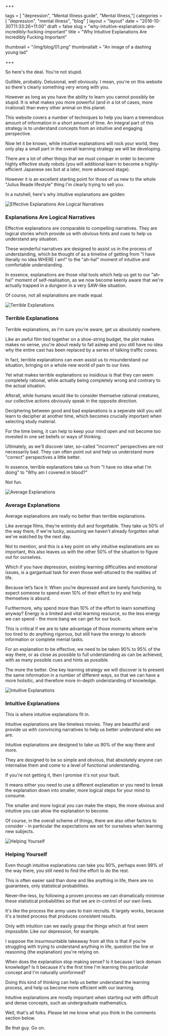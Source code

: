 
+++

tags = [ "depression", "Mental Illness guide", "Mental Illness,"]
categories = [ "depression", "mental illness", "blog" ]
layout = "layout"
date = "2016-10-30T11:33:26+11:00"
draft = false
slug = "why-intuitive-explanations-are-incredibly-fucking-important"
title = "Why Intuitive Explanations Are Incredibly Fucking Important"

thumbnail = "/img/blog/01.png"
thumbnailalt = "An image of a dashing young lad"

+++

So here's the deal. You're not stupid. 

Gullible, probably. Delusional, well obviously. I mean, you're on this website so there's clearly something very wrong with you. 

However as long as you have the ability to learn you cannot possibly be stupid. It is what makes you more powerful (and in a lot of cases, more irrational) than every other animal on this planet. 

This website covers a number of techniques to help you learn a tremendous amount of information in a short amount of time. An integral part of this strategy is to understand concepts from an intuitive and engaging perspective. 

Now let it be known, while intuitive explanations will rock your world, they only play a small part in the overall learning strategy we will be developing. 

There are a lot of other things that we must conquer in order to become highly effective study robots (you will additional learn to become a highly-efficient Japanese sex bot at a later, more advanced stage).

However it is an excellent starting point for those of us new to the whole "Julius Reade lifestyle" thing I'm clearly trying to sell you. 

In a nutshell, here's why intuitive explanations are golden:


![Effective Explanations Are Logical Narratives](/img/blog/01-01.png)

### Explanations Are Logical Narratives

Effective explanations are comparable to compelling narratives. They are logical stories which provide us with obvious hints and cues to help us understand any situation.

These wonderful narratives are designed to assist us in the process of understanding, which be thought of as a timeline of getting from "I have literally no idea WHERE I am!" to the "ah-ha!" moment of intuitive and comfortable understanding.

In essence, explanations are those vital tools which help us get to our "ah-ha!" moment of self-realisation, as we now become keenly aware that we're actually trapped in a dungeon in a very SAW-like situation. 

Of course, not all explanations are made equal.

![Terrible Explanations](/img/blog/01-02.png)

### Terrible Explanations

Terrible explanations, as I'm sure you're aware, get us absolutely nowhere. 

Like an awful film tied together on a shoe-string budget, the plot makes makes no sense, you're about ready to fall asleep and you still have no idea why the entire cast has been replaced by a series of talking traffic cones.

In fact, terrible explanations can even assist us to misunderstand our situation, bringing on a whole new world of pain to our lives.

Yet what makes terrible explanations so insidious is that they can seem completely rational, while actually being completely wrong and contrary to the actual situation. 

Afterall, while humans would like to consider themselve rational creatures,  our collective actions obviously speak in the opposite direction.

Deciphering between good and bad explanations is a seperate skill you will learn to decipher at another time, which becomes crucially important when selecting study material. 

For the time being, it can help to keep your mind open and not become too invested in one set beliefs or ways of thinking. 

Ultimately, as we'll discover later, so-called "incorrect" perspectives are not necessarily bad. They can often point out and help us understand more "correct" perspectives a little better. 

In essence, terrible explanations take us from "I have no idea what I'm doing" to "Why am I covered in blood?"

Not fun. 

<!--
Insert article / Write about how to find good study materials.
-->

![Average Explanations](/img/blog/01-03.png)

### Average Explanations 

Average explanations are really no better than terrible explanations. 

Like average films, they’re entirely dull and forgettable. They take us 50% of the way there, if we're lucky, assuming we haven't already forgotten what we've watched by the next day.

Not to mention, and this is a key point on why intuitive explanations are so important, this also leaves us with the other 50% of the situation to  figure out for ourselves.

Which if you have depression, existing learning difficulties and emotional issues, is a gargantual task for even those well-attuned to the realities of life. 

Because let’s face it: When you’re depressed and are barely functioning, to expect someone to spend even 10% of their effort to try and help themselves is absurd. 

Furthermore, why spend more than 10% of the effort to learn something anyway? Energy is a limited and vital learning resource, so the less energy we can spend - the more bang we can get for our buck.

This is critical if we are to take advantage of those moments where we're too tired to do anything rigorous, but still have the energy to absorb information or complete menial tasks. 

<!--

The importance of maintaining energy. 

-->


For an explanation to be effective, we need to be taken 90% to 95% of the way there, or as close as possible to full understanding as can be achieved, with as many possible cues and hints as possible.

The more the better. One key learning strategy we will discover is to present the same information in a number of different ways, so that we can have a more holisitic, and therefore more in-depth understanding of knowledge. 

<!--
Article about how discovering different perspectives. 

-->

![Intuitive Explanations](/img/blog/01-04.png)

### Intuitive Explanations

This is where intuitive explanations fit in.

Intuitive explanations are like timeless movies. They are beautiful and provide us with convincing narratives to help us better understand who we are.

Intuitive explanations are designed to take us 90% of the way there and more.

They are designed to be so simple and obvious, that absolutely anyone can internalise them and come to a level of functional understanding.

If you're not getting it, then I promise it's not your fault.

It means either you need to use a different explanation or you need to break the explanation down into smaller, more logical steps for your mind to consume.

The smaller and more logical you can make the steps, the more obvious and intuitive you can allow the explanation to become.

Of course, in the overall scheme of things, there are also other factors to consider - in particular the expectations we set for ourselves when learning  new subjects. 

<!-- 
Understanding the expectations of learning. // talk about how we get frustrated.
Setting healthy learning expectations. 
-->

![Helping Yourself](/img/blog/01-05.png)

### Helping Yourself

Even though intuitive explanations can take you 90%, perhaps even 99% of the way there, you still need to find the effort to do the rest. 

This is often easier said than done and like anything in life, there are no guarantees, only statistical probabilities. 

Never-the-less, by following a proven process we can dramatically minimise these statistical probabilities so that we are in-control of our own lives.

It's like the process the army uses to train recruits. It largely works, because it's a tested process that produces consistent results.

Only with intuition can we easily grasp the things which at first seem impossible: Like our depression, for example. 

I suppose the insurmountable takeaway from all this is that if you’re struggling with trying to understand anything in life, question the line or reasoning (the explanation) you're relying on.

When does the explanation stop making sense? Is it because I lack domain knowledge? Is it because it's the first time I'm learning this particular concept and I'm naturally uninformed? 

Doing this kind of thinking can help us better understand the learning process, and help us become more efficient with our learning. 

Intuitive explanations are mostly important when starting out with difficult and dense concepts, such as undergraduate mathematics. 

Well, that's all folks. Please let me know what you think in the comments section below.

Be that guy. Go on. 








